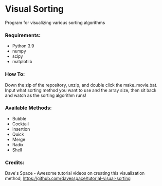 # Visual Sorting
 Program for visualizing various sorting algorithms
 
 ### Requirements:
 - Python 3.9  
 - numpy
 - scipy
 - matplotlib
 
 ### How To:
 Down the zip of the repository, unzip, and double click the make_movie.bat. Input what sorting method you want to use and the array size, then sit back and watch as the sorting algorithm runs!
 
 ### Available Methods:
 - Bubble
 - Cocktail
 - Insertion
 - Quick
 - Merge
 - Radix
 - Shell

### Credits:  
Dave's Space - Awesome tutorial videos on creating this visualization method, https://github.com/davesspace/tutorial-visual-sorting
